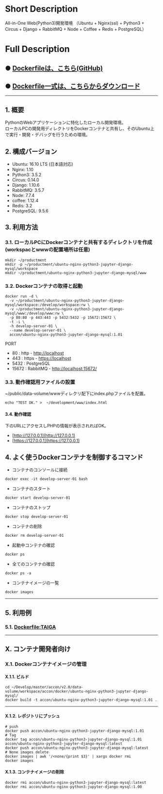 # Short Description
All-in-One Web(Python3)開発環境 （Ubuntu + Nginx(ssl) + Python3 + Circus + Django + RabbitMQ + Node + Coffee + Redis + PostgreSQL）

# Full Description

## ● [Dockerfileは、こちら(GitHub)](https://github.com/maemori/accon/blob/master/docker/ubuntu-nginx-python3-jupyter-django-mysql/Dockerfile)

## ● [Dockerfile一式は、こちらからダウンロード](https://kurobuta.jp/download/get/18)

-----

## 1. 概要

PythonのWebアプリケーションに特化したローカル開発環境。  
ローカルPCの開発用ディレクトリをDockerコンテナと共有し、そのUbuntu上で実行・開発・デバッグを行うための環境。

## 2. 構成バージョン

 * Ubuntu: 16.10 LTS (日本語対応)
 * Nginx: 1.10
 * Python3: 3.5.2
 * Circus: 0.14.0
 * Django: 1.10.6
 * RabbitMQ: 3.5.7
 * Node: 7.7.4
 * coffee: 1.12.4
 * Redis: 3.2
 * PostgreSQL: 9.5.6

## 3. 利用方法

### 3.1. ローカルPCにDockerコンテナと共有するディレクトリを作成(workspacとwwwの配置場所は任意)

```bash:
mkdir ~/productment
mkdir -p ~/productment/ubuntu-nginx-python3-jupyter-django-mysql/workspace
mkdir ~/productment/ubuntu-nginx-python3-jupyter-django-mysql/www
```

### 3.2. Dockerコンテナの取得と起動

```bash:
docker run -d \
  -v ~/productment/ubuntu-nginx-python3-jupyter-django-mysql/workspace:/develop/workspace:rw \
  -v ~/productment/ubuntu-nginx-python3-jupyter-django-mysql/www:/develop/www:rw \
  -p 80:80 -p 443:443 -p 5432:5432 -p 15672:15672 \
  -t -i \
  -h develop-server-01 \
  --name develop-server-01 \
  accon/ubuntu-nginx-python3-jupyter-django-mysql:1.01
```

PORT  
 * 80 : http - [http://localhost](http://localhost)
 * 443 : https - [https://localhost](https://localhost)
 * 5432 : PostgreSQL
 * 15672 : RabbitMQ - [http://localhost:15672/](http://localhost:15672/)

### 3.3. 動作確認用ファイルの設置

~/public/data-volume/wwwディレクリ配下にindex.phpファイルを配置。

```
echo "TEST OK." >  ~/development/www/index.html
```

#### 3.4. 動作確認

下のURLにアクセスしPHPの情報が表示されればOK。

* [http://127.0.0.1](http://127.0.0.1)
* [https://127.0.0.1](https://127.0.0.1)

## 4. よく使うDockerコンテナを制御するコマンド

* コンテナのコンソールに接続

```bash:
docker exec -it develop-server-01 bash
```

* コンテナのスタート

```bash:
docker start develop-server-01
```

* コンテナのストップ

```bash:
docker stop develop-server-01
```

* コンテナの削除

```bash:
docker rm develop-server-01
```

* 起動中コンテナの確認

```bash:
docker ps
```

* 全てのコンテナの確認

```bash:
docker ps -a
```

* コンテナイメージの一覧

```bash:
docker images
```

-----

## 5. 利用例

### 5.1. [Dockerfile:TAIGA](https://github.com/maemori/accon/tree/master/docker/taiga)

-----

## X. コンテナ開発者向け

### X.1. Dockerコンテナイメージの管理

#### X.1.1. ビルド

```bash:
cd ~/Develop/master/accon/v2.0/data-volume/workspace/accon/docker/ubuntu-nginx-python3-jupyter-django-mysql/
docker build -t accon/ubuntu-nginx-python3-jupyter-django-mysql:1.01 .
```

----

#### X.1.2. レポジトリにプッシュ

```bash:
# push
docker push accon/ubuntu-nginx-python3-jupyter-django-mysql:1.01
# Tag
docker tag accon/ubuntu-nginx-python3-jupyter-django-mysql:1.01 accon/ubuntu-nginx-python3-jupyter-django-mysql:latest
docker push accon/ubuntu-nginx-python3-jupyter-django-mysql:latest
# None images delete
docker images | awk '/<none/{print $3}' | xargs docker rmi
docker images
```

#### X.1.3. コンテナイメージの削除

```
docker rmi accon/ubuntu-nginx-python3-jupyter-django-mysql:latest
docker rmi accon/ubuntu-nginx-python3-jupyter-django-mysql:1.00
```
